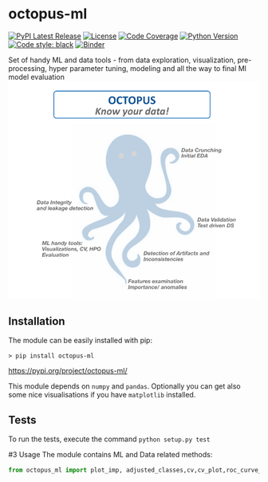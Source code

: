 # octopus-ml
 
[![PyPI Latest Release](https://img.shields.io/pypi/v/octopus-ml.svg)](https://pypi.org/project/octopus-ml/)
[![License](https://img.shields.io/pypi/l/octopus-ml.svg)](https://github.com/gershonc//octopus-ml/blob/master/LICENSE)
[![Code Coverage](https://codecov.io/gh/pandas-profiling/octopus-ml/branch/master/graph/badge.svg?token=gMptB4YUnF)](https://codecov.io/gh/octopus/octopus)
[![Python Version](https://img.shields.io/pypi/pyversions/pandas-profiling)](https://pypi.org/project/octopus-ml/)
[![Code style: black](https://img.shields.io/badge/code%20style-black-000000.svg)](https://github.com/python/black)
[![Binder](https://mybinder.org/badge.svg)](https://hub.gke2.mybinder.org/user/gershonc-octopus-ml-k5of97xu/tree)

Set of handy ML and data tools - from data exploration, visualization, pre-processing, hyper parameter tuning, modeling and all the way to final Ml model evaluation 
![Image](/images/octopus_know_your_data.png)

## Installation
The module can be easily installed with pip:

```conslole
> pip install octopus-ml
```
https://pypi.org/project/octopus-ml/

This module depends on `numpy` and `pandas`. Optionally you can get also some nice visualisations if you have `matplotlib` installed.

## Tests
To run the tests, execute the command `python setup.py test`



#3 Usage
The module contains ML and Data related methods:

```python
from octopus_ml import plot_imp, adjusted_classes,cv,cv_plot,roc_curve_plot, ...


```
